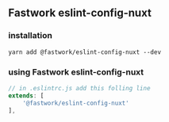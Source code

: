 ## Fastwork eslint-config-nuxt

### installation
```
yarn add @fastwork/eslint-config-nuxt --dev
```

### using Fastwork eslint-config-nuxt
```js
// in .eslintrc.js add this folling line
extends: [
	'@fastwork/eslint-config-nuxt'
],
```
